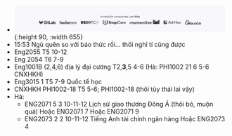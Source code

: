 - ![image.png](../assets/image_1702184531500_0.png){:height 90, :width 655}
- 15:53 Ngủ quên so với báo thức rồi... thôi nghỉ tí cũng được
- Eng2055 T5 10-12
- Eng 2054 T6 7-9
- Eng1001B (2,4,6) địa lý đại cương T2,**3**,5 4-6 (Hà: PHI1002 21 6 5-6 CNXHKH)
- Eng3015 1 T5 7-9 Quốc tế học
- CNXHKH PHI1002-18 T5 5-6; PHI1002-18 (thôi tùy thái lai vậy)
- Hà:
	- ENG2071 5 3 10-11-12 Lịch sử giao thương Đông Á (thôi bỏ, muộn quá)
	  Hoặc ENG2071 7
	  Hoặc ENG2071 9
	- ENG2073 2 2 10-11-12 Tiếng Anh tài chính ngân hàng
	  Hoặc ENG2073 4